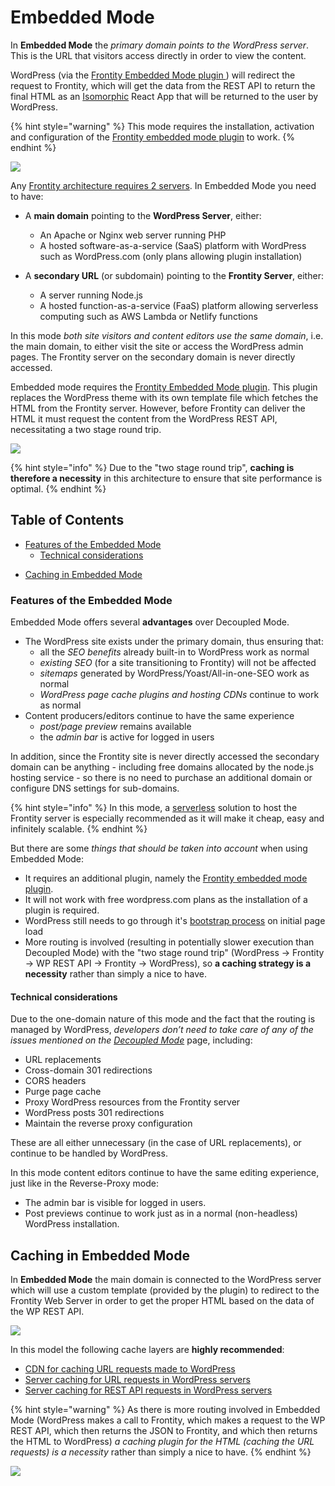 # Embedded Mode

In **Embedded Mode** the _primary domain points to the WordPress server_. This is the URL that visitors access directly in order to view the content.

WordPress (via the [Frontity Embedded Mode plugin ](https://api.frontity.org/frontity-plugins/embedded-mode)) will redirect the request to Frontity, which will get the data from the REST API to return the final HTML as an [Isomorphic](https://medium.com/capital-one-tech/why-everyone-is-talking-about-isomorphic-universal-javascript-and-why-it-matters-38c07c87905) React App that will be returned to the user by WordPress.

{% hint style="warning" %}
This mode requires the installation, activation and configuration of the [Frontity embedded mode plugin](https://api.frontity.org/frontity-plugins/embedded-mode) to work.
{% endhint %}

![](https://frontity.org/wp-content/uploads/2021/05/frontity-embedded-mode.png)

Any [Frontity architecture requires 2 servers](README.md). In Embedded Mode you need to have:

- A **main domain** pointing to the **WordPress Server**, either:
  - An Apache or Nginx web server running PHP
  - A hosted software-as-a-service (SaaS) platform with WordPress such as WordPress.com (only plans allowing plugin installation)

- A **secondary URL** (or subdomain) pointing to the **Frontity Server**, either:
  - A server running Node.js
  - A hosted function-as-a-service (FaaS) platform allowing serverless computing such as AWS Lambda or Netlify functions

In this mode _both site visitors and content editors use the same domain_, i.e. the main domain, to either visit the site or access the WordPress admin pages. The Frontity server on the secondary domain is never directly accessed.

Embedded mode requires the [Frontity Embedded Mode plugin](https://api.frontity.org/frontity-plugins/embedded-mode). This plugin replaces the WordPress theme with its own template file which fetches the HTML from the Frontity server. However, before Frontity can deliver the HTML it must request the content from the WordPress REST API, necessitating a two stage round trip.

![](https://frontity.org/wp-content/uploads/2021/05/workflow-embedded-mode.png)

{% hint style="info" %}
Due to the "two stage round trip", **caching is therefore a necessity** in this architecture to ensure that site performance is optimal.
{% endhint %}

## Table of Contents

<!-- toc -->

  * [Features of the Embedded Mode](#features-of-the-embedded-mode)
    + [Technical considerations](#technical-considerations)
- [Caching in Embedded Mode](#caching-in-embedded-mode)

<!-- tocstop -->

### Features of the Embedded Mode

Embedded Mode offers several **advantages** over Decoupled Mode.

- The WordPress site exists under the primary domain, thus ensuring that:
  - all the _SEO benefits_ already built-in to WordPress work as normal
  - _existing SEO_ (for a site transitioning to Frontity) will not be affected
  - _sitemaps_ generated by WordPress/Yoast/All-in-one-SEO work as normal
  - _WordPress page cache plugins and hosting CDNs_ continue to work as normal
- Content producers/editors continue to have the same experience
  - _post/page preview_ remains available
  - the _admin bar_ is active for logged in users

In addition, since the Frontity site is never directly accessed the secondary domain can be anything - including free domains allocated by the node.js hosting service - so there is no need to purchase an additional domain or configure DNS settings for sub-domains.

{% hint style="info" %}
In this mode, a [serverless](https://about.gitlab.com/topics/serverless/) solution to host the Frontity server is especially recommended as it will make it cheap, easy and infinitely scalable.
{% endhint %}

But there are some _things that should be taken into account_ when using Embedded Mode:

- It requires an additional plugin, namely the [Frontity embedded mode plugin](https://api.frontity.org/frontity-plugins/embedded-mode).
- It will not work with free wordpress.com plans as the installation of a plugin is required.
- WordPress still needs to go through it's [bootstrap process](https://wordpress.tv/2017/06/22/alain-schlesser-demystifying-the-wordpress-bootstrap-process/) on initial page load
- More routing is involved (resulting in potentially slower execution than Decoupled Mode) with the "two stage round trip" (WordPress → Frontity → WP REST API → Frontity → WordPress), so **a caching strategy is a necessity** rather than simply a nice to have.

#### Technical considerations

Due to the one-domain nature of this mode and the fact that the routing is managed by WordPress, _developers don’t need to take care of any of the issues mentioned on the [Decoupled Mode](./decoupled-mode.md)_ page, including:
  - URL replacements
  - Cross-domain 301 redirections
  - CORS headers
  - Purge page cache
  - Proxy WordPress resources from the Frontity server
  - WordPress posts 301 redirections
  - Maintain the reverse proxy configuration

These are all either unnecessary (in the case of URL replacements), or continue to be handled by WordPress.

In this mode content editors continue to have the same editing experience, just like in the Reverse-Proxy mode:

- The admin bar is visible for logged in users.
- Post previews continue to work just as in a normal (non-headless) WordPress installation.


## Caching in Embedded Mode

In **Embedded Mode** the main domain is connected to the WordPress server which will use a custom template (provided by the plugin) to redirect to the Frontity Web Server in order to get the proper HTML based on the data of the WP REST API.

![](https://frontity.org/wp-content/uploads/2021/05/embedded-mode-features-cache.png)

In this model the following cache layers are **highly recommended**:
- [CDN for caching URL requests made to WordPress](../performance/caching#cdn-for-wordpress-servers)
- [Server caching for URL requests in WordPress servers](../performance/caching#server-caching-for-url-requests-in-wordpress-servers)
- [Server caching for REST API requests in WordPress servers](../performance/caching#server-caching-for-rest-api-requests-in-wordpress-servers)


{% hint style="warning" %}
As there is more routing involved in Embedded Mode (WordPress makes a call to Frontity, which makes a request to the WP REST API, which then returns the JSON to Frontity, and which then returns the HTML to WordPress) _a caching plugin for the HTML (caching the URL requests) is a necessity_ rather than simply a nice to have.
{% endhint %}

![](https://frontity.org/wp-content/uploads/2021/05/cache-embedded-mode.png)





